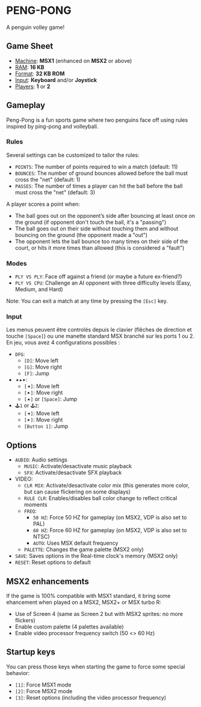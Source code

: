 # PENG-PONG
A penguin volley game!

## Game Sheet
- <ins>Machine</ins>: **MSX1** (enhanced on **MSX2** or above)
- <ins>RAM</ins>:     **16 KB**
- <ins>Format</ins>:  **32 KB ROM**
- <ins>Input</ins>:   **Keyboard** and/or **Joystick**
- <ins>Players</ins>: **1** or **2**

## Gameplay
Peng-Pong is a fun sports game where two penguins face off using rules inspired by ping-pong and volleyball.

### Rules
Several settings can be customized to tailor the rules:
- `POINTS`: The number of points required to win a match (default: 11)
- `BOUNCES`: The number of ground bounces allowed before the ball must cross the "net" (default: 1)
- `PASSES`: The number of times a player can hit the ball before the ball must cross the "net" (default: 3)

A player scores a point when:
- The ball goes out on the opponent’s side after bouncing at least once on the ground (if opponent don't touch the ball, it's a "passing")
- The ball goes out on their side without touching them and without bouncing on the ground (the opponent made a "out")
- The opponent lets the ball bounce too many times on their side of the court, or hits it more times than allowed (this is considered a "fault")

### Modes
- `PLY VS PLY`: Face off against a friend (or maybe a future ex-friend?)
- `PLY VS CPU`: Challenge an AI opponent with three difficulty levels (Easy, Medium, and Hard)

Note: You can exit a match at any time by pressing the `[Esc]` key.

### Input
Les menus peuvent être controlés depuis le clavier (flêches de direction et touche `[Space]`) ou une manette standard MSX branché sur les ports 1 ou 2.
En jeu, vous avez 4 configurations possibles :
- `DFG`:
  - `[D]`: Move left
  - `[G]`: Move right
  - `[F]`: Jump
- `⯇⯅⯈`:
  - `[⯇]`: Move left
  - `[⯈]`: Move right
  - `[⯅]` or `[Space]`: Jump
- `🕹️1` or `🕹️2`:
  - `[⯇]`: Move left
  - `[⯈]`: Move right
  - `[Button 1]`: Jump

## Options
- `AUDIO`: Audio settings
  - `MUSIC`: Activate/desactivate music playback
  - `SFX`: Activate/desactivate SFX playback
- VIDEO: 
  - `CLR MIX`: Activate/desactivate color mix (this generates more color, but can cause flickering on some displays)
  - `RULE CLR`: Enables/disables ball color change to reflect critical moments
  - `FREQ`:
    - `50 HZ`: Force 50 HZ for gameplay (on MSX2, VDP is also set to PAL)
    - `60 HZ`: Force 60 HZ for gameplay (on MSX2, VDP is also set to NTSC)
    - `AUTO`: Uses MSX default frequency
  - `PALETTE`: Changes the game palette (MSX2 only)
- `SAVE`: Saves options in the Real-time clock's memory (MSX2 only)
- `RESET`: Reset options to default

## MSX2 enhancements
If the game is 100% compatible with MSX1 standard, it bring some ehancement when played on a MSX2, MSX2+ or MSX turbo R:
- Use of Screen 4 (same as Screen 2 but with MSX2 sprites: no more flickers)
- Enable custom palette (4 palettes available)
- Enable video processor frequency switch (50 <> 60 Hz)

## Startup keys
You can press those keys when starting the game to force some special behavior:
- `[1]`: Force MSX1 mode
- `[2]`: Force MSX2 mode
- `[3]`: Reset options (including the video processor frequency)
